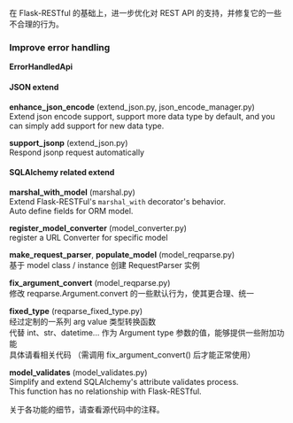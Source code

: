 在 Flask-RESTful 的基础上，进一步优化对 REST API 的支持，并修复它的一些不合理的行为。  

### Improve error handling  
**ErrorHandledApi**


#### JSON extend  
**enhance\_json\_encode** (extend\_json.py, json\_encode\_manager.py)  
Extend json encode support, support more data type by default,
and you can simply add support for new data type.
  
**support\_jsonp** (extend\_json.py)  
Respond jsonp request automatically


#### SQLAlchemy related extend  
**marshal\_with\_model** (marshal.py)  
Extend Flask-RESTFul's `marshal_with` decorator's behavior.  
Auto define fields for ORM model.

**register\_model\_converter** (model\_converter.py)  
register a URL Converter for specific model  

**make\_request\_parser**, **populate\_model** (model\_reqparse.py)  
基于 model class / instance 创建 RequestParser 实例  

**fix\_argument\_convert** (model\_reqparse.py)  
修改 reqparse.Argument.convert 的一些默认行为，使其更合理、统一 

**fixed_type** (reqparse\_fixed\_type.py)  
经过定制的一系列 arg value 类型转换函数  
代替 int、str、datetime... 作为 Argument type 参数的值，能够提供一些附加功能  
具体请看相关代码
（需调用 fix\_argument\_convert() 后才能正常使用）

**model\_validates** (model_validates.py)  
Simplify and extend SQLAlchemy's attribute validates process.  
This function has no relationship with Flask-RESTful.


关于各功能的细节，请查看源代码中的注释。  